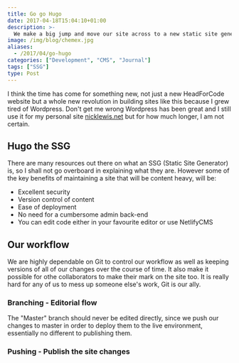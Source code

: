 ```yaml
---
title: Go go Hugo
date: 2017-04-18T15:04:10+01:00
description: >-
  We make a big jump and move our site across to a new static site generator but what is all the fuss about?
image: /img/blog/chemex.jpg
aliases: 
  - /2017/04/go-hugo
categories: ["Development", "CMS", "Journal"]
tags: ["SSG"]
type: Post
---
```


I think the time has come for something new, not just a new HeadForCode website but a whole new revolution in building sites like this because I grew tired of Wordpress. Don't get me wrong Wordpress has been great and I still use it for my personal site [nicklewis.net](http://www.nicklewis.net) but for how much longer, I am not certain.

## Hugo the SSG

There are many resources out there on what an SSG (Static Site Generator) is, so I shall not go overboard in explaining what they are. However some of the key benefits of maintaining a site that will be content heavy, will be:

* Excellent security
* Version control of content
* Ease of deployment
* No need for a cumbersome admin back-end
* You can edit code either in your favourite editor or use NetlifyCMS

## Our workflow

We are highly dependable on Git to control our workflow as well as keeping versions of all of our changes over the course of time. It also make it possible for othe collaborators to make their mark on the site too. It is really hard for any of us to mess up someone else's work, Git is our ally.

### Branching - Editorial flow

The "Master" branch should never be edited directly, since we push our changes to master in order to deploy them to the live environment, essentially no different to publishing them.

### Pushing - Publish the site changes




